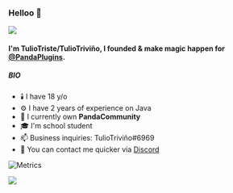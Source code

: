 ### Helloo 👋

![](https://komarev.com/ghpvc/?username=TulioTriste&style=plastic)
#### I'm TulioTriste/TulioTriviño, I founded & make magic happen for [@PandaPlugins](https://github.com/PandaCommunity).

##### BIO

- 🕯️ I have 18 y/o
- ⚙️ I have 2 years of experience on Java
- 🏢 I currently own **PandaCommunity**
- 🎓 I'm school student
- 📫 Business inquiries: TulioTriviño#6969
- 💬 You can contact me quicker via [Discord](https://discord.pandacommunity.org/)

![Metrics](https://metrics.lecoq.io/TulioTriste?template=classic&languages=1&isocalendar=1&habits=1&isocalendar.duration=half-year&languages.limit=8&languages.sections=most-used&languages.colors=github&languages.threshold=0%25&languages.indepth=false&languages.analysis.timeout=15&languages.categories=markup%2C%20programming&languages.recent.categories=markup%2C%20programming&languages.recent.load=300&languages.recent.days=14&habits.from=200&habits.days=18&habits.facts=true&habits.charts=false&habits.trim=false&config.timezone=America%2FSantiago)

![](https://hit.yhype.me/github/profile?user_id=50537641)
